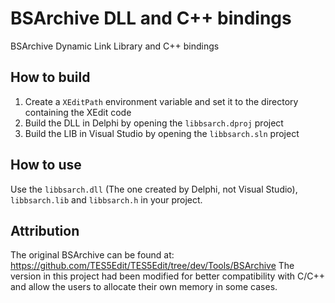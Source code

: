# BSArchive DLL and C++ bindings
BSArchive Dynamic Link Library and C++ bindings

## How to build

1) Create a `XEditPath` environment variable and set it to the directory containing the XEdit code
2) Build the DLL in Delphi by opening the `libbsarch.dproj` project
3) Build the LIB in Visual Studio by opening the `libbsarch.sln` project

## How to use

Use the `libbsarch.dll` (The one created by Delphi, not Visual Studio), `libbsarch.lib` and `libbsarch.h` in your project.

## Attribution

The original BSArchive can be found at: https://github.com/TES5Edit/TES5Edit/tree/dev/Tools/BSArchive
The version in this project had been modified for better compatibility with C/C++ and allow the users to allocate their own memory in some cases.
